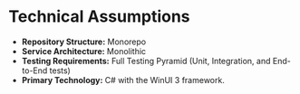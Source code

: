 # Technical Assumptions

* **Repository Structure:** Monorepo
* **Service Architecture:** Monolithic
* **Testing Requirements:** Full Testing Pyramid (Unit, Integration, and End-to-End tests)
* **Primary Technology:** C# with the WinUI 3 framework.